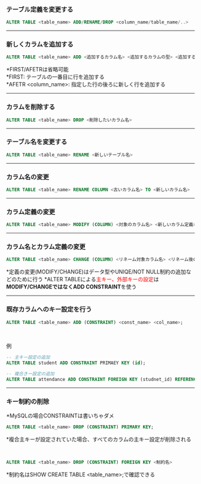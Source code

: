 ### テーブル定義を変更する

```sql
ALTER TABLE <table_name> ADD/RENAME/DROP <column_name/table_name/..>
```

---

### 新しくカラムを追加する

```sql
ALTER TABLE <table_name> ADD <追加するカラム名> <追加するカラムの型> <追加するカラムの制約> (FIRST/AFTER <column_name>)
```
*FIRST/AFETRは省略可能  
*FIRST: テーブルの一番目に行を追加する  
*AFETR <column_name>: 指定した行の後ろに新しく行を追加する  

---

### カラムを削除する

```sql
ALTER TABLE <table_name> DROP <削除したいカラム名>
```

---

### テーブル名を変更する

```sql
ALTER TABLE <table_name> RENAME <新しいテーブル名>
```

---

### カラム名の変更

```sql
ALTER TABLE <table_name> RENAME COLUMN <古いカラム名> TO <新しいカラム名>
```

---

### カラム定義の変更

```sql
ALTER TABLE <table_name> MODIFY (COLUMN) <対象のカラム名> <新しいカラム定義>
```

---

### カラム名とカラム定義の変更

```sql
ALTER TABLE <table_name> CHANGE (COLUMN) <リネーム対象カラム名> <リネーム後のカラム名> <新しいカラム定義>
```
*定義の変更(MODIFY/CHANGE)はデータ型やUNIQE/NOT NULL制約の追加などのために行う
*ALTER TABLEによる<font color="red">主キー、外部キーの設定</font>は**MODIFY/CHANGEではなくADD CONSTRAINT**を使う

---

### 既存カラムへのキー設定を行う

```sql
ALTER TABLE <table_name> ADD (CONSTRAINT) <const_name> <col_name>;
```

<br>

例
```sql
-- 主キー設定の追加
ALTER TABLE student ADD CONSTRAINT PRIMAEY KEY (id);

-- 複合きー設定の追加
ALTER TABLE attendance ADD CONSTRAINT FOREIGN KEY (studnet_id) REFERENCES stundet (id);
```

---

### キー制約の削除

*MySQLの場合CONSTRAINTは書いちゃダメ

```sql
ALTER TABLE <table_name> DROP (CONSTRAINT) PRIMARY KEY;
```
*複合主キーが設定されていた場合、すべてのカラムの主キー設定が削除される

<br>

```sql
ALTER TABLE <table_name> DROP (CONSTRAINT) FOREIGN KEY <制約名>
```
*制約名はSHOW CREATE TABLE <table_name>;で確認できる